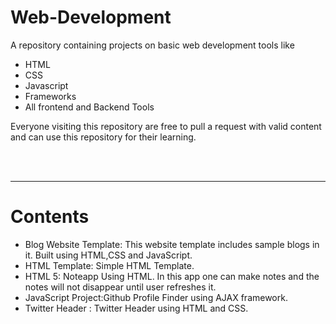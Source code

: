 # Web-Development

A repository containing projects on basic web development tools like 

<ul>

  <li>HTML</li>

  <li>CSS</li>

  <li>Javascript</li>

  <li>Frameworks</li>

  <li>All frontend and Backend Tools</li>

  </ul>

Everyone visiting this repository are free to pull a request with valid content and can use this repository for their learning.

<br><br><hr>
<h1><b>Contents</b></h1>
<ul>
<li>Blog Website Template: This website template includes sample blogs in it. 
Built using HTML,CSS and JavaScript. </li>
<li>HTML Template: Simple HTML Template. </li>
<li>HTML 5: Noteapp Using HTML. 
In this app one can make notes and the notes will not disappear until user refreshes it. </li>
<li>JavaScript Project:Github Profile Finder using AJAX framework. </li>
<li>Twitter Header : Twitter Header using HTML and CSS. </li>
</ul>
